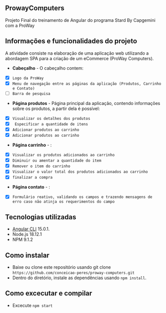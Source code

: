 ## ProwayComputers

 Projeto Final do treinamento de Angular do programa Stard By Capgemini com a ProWay

## Informações e funcionalidades do projeto

A atividade consiste na elaboração de uma aplicação web utilizando a abordagem SPA para a criação de um eCommerce (ProWay Computers).

- **Cabeçalho** - O cabeçalho contem:
- [x] `Logo da ProWay`
- [x] `Menu de navegação entre as páginas da aplicação (Produtos, Carrinho e Contato)`
- [ ] `Barra de pesquisa`

- **Página produtos** - Página principal da aplicação, contendo informações sobre os produtos, a partir dela é possível:
- [x] `Visualizar os detalhes dos produtos`
- [x] ` Especificar a quantidade de itens`
- [x] `Adicionar produtos ao carrinho`
- [x] `Adicionar produtos ao carrinho`

- **Página carrinho** - :
- [x] `Visualizar os produtos adicionados ao carrinho`
- [x] `Diminuir ou amentar a quantidade do item`
- [x] `Remover o item do carrinho`
- [x] `Visualizar o valor total dos produtos adicionados ao carrinho`
- [x] `finalizar a compra`

- **Página contato** - :
- [x] `Formulário reativo, validando os campos e trazendo mensagens de erro caso não atinja os requerimentos do campo`

## Tecnologias utilizadas
* [Angular CLI](https://github.com/angular/angular-cli) 15.0.1.
* Node.js 18.12.1
* NPM 9.1.2

## Como instalar
* Baixe ou clone este repositório usando git clone `https://github.com/conceicao-peres/proway-computers.git`
* Dentro do diretório, instale as dependências usando `npm install`.

## Como excecutar e compilar
* Excecute `npm start`